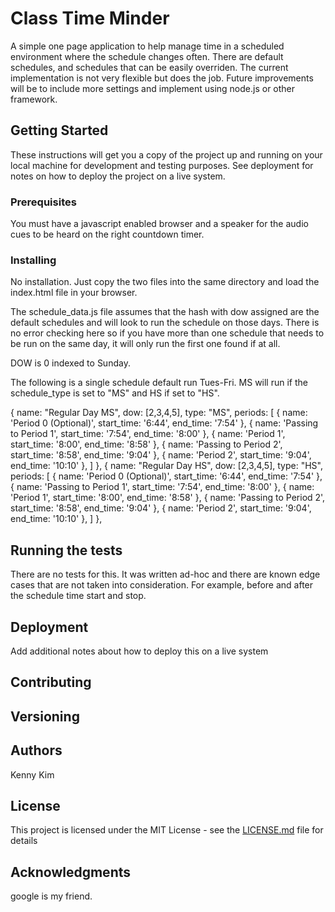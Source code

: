 # Class Time Minder

A simple one page application to help manage time in a scheduled environment where the schedule changes often. There are default schedules, and schedules that can be easily overriden. The current implementation is not very flexible but does the job. Future improvements will be to include more settings and implement using node.js or other framework.

## Getting Started

These instructions will get you a copy of the project up and running on your local machine for development and testing purposes. See deployment for notes on how to deploy the project on a live system.


### Prerequisites

You must have a javascript enabled browser and a speaker for the audio cues to be heard on the right countdown timer.


### Installing

No installation. Just copy the two files into the same directory and load the index.html file in your browser.

The schedule_data.js file assumes that the hash with dow assigned are the default schedules and will look to run the schedule on those days. There is no error checking here so if you have more than one schedule that needs to be run on the same day, it will only run the first one found if at all.

DOW is 0 indexed to Sunday.

The following is a single schedule default run Tues-Fri. MS will run if the schedule_type is set to "MS" and HS if set to "HS".

{
	name: "Regular Day MS",
	dow: [2,3,4,5],
	type: "MS",
	periods: [
		{ name: 'Period 0 (Optional)',	start_time: '6:44', end_time: '7:54' },
		{ name: 'Passing to Period 1',	start_time: '7:54', end_time: '8:00' },
		{ name: 'Period 1',							start_time: '8:00', end_time: '8:58' },
		{ name: 'Passing to Period 2',	start_time: '8:58', end_time: '9:04' },
		{ name: 'Period 2',							start_time: '9:04', end_time: '10:10' },
	]
},
{
	name: "Regular Day HS",
	dow: [2,3,4,5],
	type: "HS",
	periods: [
		{ name: 'Period 0 (Optional)',	start_time: '6:44',  end_time: '7:54' },
		{ name: 'Passing to Period 1',	start_time: '7:54',  end_time: '8:00' },
		{ name: 'Period 1',							start_time: '8:00',  end_time: '8:58' },
		{ name: 'Passing to Period 2',	start_time: '8:58',  end_time: '9:04' },
		{ name: 'Period 2',							start_time: '9:04',  end_time: '10:10' },
	]
},

## Running the tests

There are no tests for this. It was written ad-hoc and there are known edge cases that are not taken into consideration. For example, before and after the schedule time start and stop.


## Deployment

Add additional notes about how to deploy this on a live system


## Contributing


## Versioning


## Authors

Kenny Kim


## License

This project is licensed under the MIT License - see the [LICENSE.md](LICENSE.md) file for details


## Acknowledgments

google is my friend.
